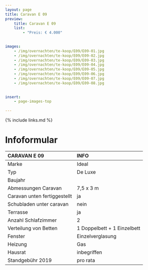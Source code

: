 ```yaml
---
layout: page
title: Caravan E 09
preview: 
    title: Caravan E 09
    list:
        - "Preis: € 4.000"
        
        
images:
    - /img/overnachten/te-koop/E09/E09-01.jpg
    - /img/overnachten/te-koop/E09/E09-02.jpg
    - /img/overnachten/te-koop/E09/E09-03.jpg
    - /img/overnachten/te-koop/E09/E09-04.jpg
    - /img/overnachten/te-koop/E09/E09-05.jpg
    - /img/overnachten/te-koop/E09/E09-06.jpg
    - /img/overnachten/te-koop/E09/E09-07.jpg
    - /img/overnachten/te-koop/E09/E09-08.jpg
    
    
insert:
    - page-images-top
    
---
```


{% include links.md %}



# Infoformular

CARAVAN E 09                | INFO        | 
:---------------------------|:------------|
Marke                       |Ideal  
Typ                         |De Luxe
Baujahr                     |
Abmessungen Caravan         |7,5 x 3 m
Caravan unten fertiggestellt|ja
Schubladen unter caravan    |nein
Terrasse                    |ja
Anzahl Schlafzimmer         |2
Verteilung von Betten       |1 Doppelbett + 1 Einzelbett
Fenster                     |Einzelverglasung
Heizung                     |Gas
Hausrat                     |inbegriffen
Standgebühr 2019            |pro rata